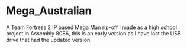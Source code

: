# Mega_Australian
A Team Fortress 2 IP based Mega Man rip-off I made as a high school project in Assembly 8086, this is an early version as I have lost the USB drive that had the updated version.
